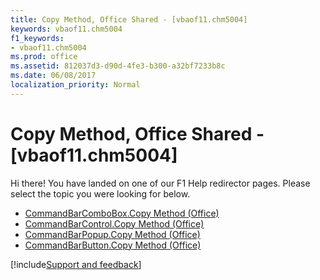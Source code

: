 ```yaml
---
title: Copy Method, Office Shared - [vbaof11.chm5004]
keywords: vbaof11.chm5004
f1_keywords:
- vbaof11.chm5004
ms.prod: office
ms.assetid: 812037d3-d90d-4fe3-b300-a32bf7233b8c
ms.date: 06/08/2017
localization_priority: Normal
---
```



# Copy Method, Office Shared - [vbaof11.chm5004]

Hi there! You have landed on one of our F1 Help redirector pages. Please select the topic you were looking for below.

- [CommandBarComboBox.Copy Method (Office)](http://msdn.microsoft.com/library/15eb757c-bb07-cd98-ff9e-1810db4f475c%28Office.15%29.aspx)
- [CommandBarControl.Copy Method (Office)](http://msdn.microsoft.com/library/4314de01-8a25-0ab4-582f-7a61f62f8a18%28Office.15%29.aspx)
- [CommandBarPopup.Copy Method (Office)](http://msdn.microsoft.com/library/d50fff50-00fd-e70f-d777-9bf1850cae37%28Office.15%29.aspx)
- [CommandBarButton.Copy Method (Office)](http://msdn.microsoft.com/library/a78a7922-aa51-7b9f-d7de-a227a6869140%28Office.15%29.aspx)

[!include[Support and feedback](~/includes/feedback-boilerplate.md)]